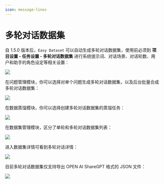 ```yaml
---
icon: message-lines
---
```


# 多轮对话数据集

自 1.5.0 版本后，`Easy Dataset` 可以自动生成多轮对话数据集，使用前必须到 **项目设置 - 任务设置 - 多轮对话数据集** 进行系统提示词、对话场景、对话轮数、用户和助手的角色设定等相关设置：

![](https://files.mdnice.com/user/6267/c7478512-f01b-4db8-8187-a0639b76fc18.png)

在问题管理模块，你可以选择对单个问题生成多轮对话数据集，以及后台批量合成多轮对话数据集：

![](https://files.mdnice.com/user/6267/82d849db-6466-48bb-9a49-27b3524656b3.png)

在数据蒸馏模块，你可以选择创建多轮对话数据集的蒸馏任务：

![](https://files.mdnice.com/user/6267/39db377d-f37a-491a-ad1d-841bc2ffd886.png)

在数据集管理模块，区分了单轮和多轮对话数据集列表：

![](https://files.mdnice.com/user/6267/84a1788d-feb3-4bf9-95fc-842c192eeeae.png)

进入数据集详情可看到多轮对话详情：

![](https://files.mdnice.com/user/6267/bad2da05-f50a-4f2f-be53-596e63b2adb1.png)

目前多轮对话数据集仅支持导出 OPEN AI ShareGPT 格式的 JSON 文件：

![](https://files.mdnice.com/user/6267/3be06602-0b39-471f-8046-f5fbb057639f.png)
